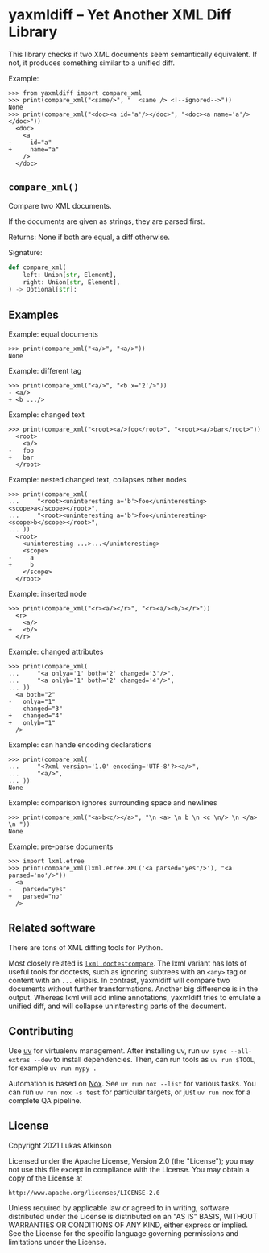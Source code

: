 # yaxmldiff – Yet Another XML Diff Library

This library checks if two XML documents seem semantically equivalent.
If not, it produces something similar to a unified diff.

Example:

    >>> from yaxmldiff import compare_xml
    >>> print(compare_xml("<same/>", "  <same /> <!--ignored-->"))
    None
    >>> print(compare_xml("<doc><a id='a'/></doc>", "<doc><a name='a'/></doc>"))
      <doc>
        <a
    -     id="a"
    +     name="a"
        />
      </doc>

## `compare_xml()`

Compare two XML documents.

If the documents are given as strings, they are parsed first.

Returns: None if both are equal, a diff otherwise.

Signature:

``` python
def compare_xml(
    left: Union[str, Element],
    right: Union[str, Element],
) -> Optional[str]:
```

## Examples

Example: equal documents

    >>> print(compare_xml("<a/>", "<a/>"))
    None

Example: different tag

    >>> print(compare_xml("<a/>", "<b x='2'/>"))
    - <a/>
    + <b .../>

Example: changed text

    >>> print(compare_xml("<root><a/>foo</root>", "<root><a/>bar</root>"))
      <root>
        <a/>
    -   foo
    +   bar
      </root>

Example: nested changed text, collapses other nodes

    >>> print(compare_xml(
    ...     "<root><uninteresting a='b'>foo</uninteresting><scope>a</scope></root>",
    ...     "<root><uninteresting a='b'>foo</uninteresting><scope>b</scope></root>",
    ... ))
      <root>
        <uninteresting ...>...</uninteresting>
        <scope>
    -     a
    +     b
        </scope>
      </root>

Example: inserted node

    >>> print(compare_xml("<r><a/></r>", "<r><a/><b/></r>"))
      <r>
        <a/>
    +   <b/>
      </r>

Example: changed attributes

    >>> print(compare_xml(
    ...     "<a onlya='1' both='2' changed='3'/>",
    ...     "<a onlyb='1' both='2' changed='4'/>",
    ... ))
      <a both="2"
    -   onlya="1"
    -   changed="3"
    +   changed="4"
    +   onlyb="1"
      />

Example: can hande encoding declarations

    >>> print(compare_xml(
    ...     "<?xml version='1.0' encoding='UTF-8'?><a/>",
    ...     "<a/>",
    ... ))
    None

Example: comparison ignores surrounding space and newlines

    >>> print(compare_xml("<a>b<c/></a>", "\n <a> \n b \n <c \n/> \n </a> \n "))
    None

Example: pre-parse documents

    >>> import lxml.etree
    >>> print(compare_xml(lxml.etree.XML('<a parsed="yes"/>'), "<a parsed='no'/>"))
      <a
    -   parsed="yes"
    +   parsed="no"
      />

## Related software

There are tons of XML diffing tools for Python.

Most closely related is [`lxml.doctestcompare`](https://lxml.de/apidoc/lxml.doctestcompare.html).
The lxml variant has lots of useful tools for doctests,
such as ignoring subtrees with an `<any>` tag or content with an `...` ellipsis.
In contrast, yaxmldiff will compare two documents without further transformations.
Another big difference is in the output.
Whereas lxml will add inline annotations,
yaxmldiff tries to emulate a unified diff,
and will collapse uninteresting parts of the document.

## Contributing

Use [uv](https://docs.astral.sh/uv) for virtualenv management.
After installing uv, run `uv sync --all-extras --dev` to install dependencies.
Then, can run tools as `uv run $TOOL`, for example `uv run mypy .`

Automation is based on [Nox](https://nox.thea.codes/).
See `uv run nox --list` for various tasks.
You can run `uv run nox -s test` for particular targets,
or just `uv run nox` for a complete QA pipeline.

## License

Copyright 2021 Lukas Atkinson

Licensed under the Apache License, Version 2.0 (the "License");
you may not use this file except in compliance with the License.
You may obtain a copy of the License at

    http://www.apache.org/licenses/LICENSE-2.0

Unless required by applicable law or agreed to in writing, software
distributed under the License is distributed on an "AS IS" BASIS,
WITHOUT WARRANTIES OR CONDITIONS OF ANY KIND, either express or implied.
See the License for the specific language governing permissions and
limitations under the License.
